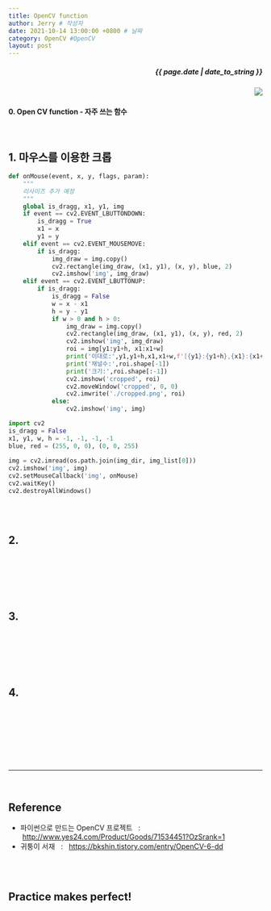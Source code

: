 ```yaml
---
title: OpenCV function
author: Jerry # 작성자 
date: 2021-10-14 13:00:00 +0800 # 날짜
category: OpenCV #OpenCV
layout: post
---
```

<h5><p align="right"> {{ page.date | date_to_string }} </p></h5>
<!-- 코드 상단 :  -->
<a href="https://hits.seeyoufarm.com">
<img align="right" src="https://hits.seeyoufarm.com/api/count/incr/badge.svg?url=https://github.com/Jerrykim91/jerrykim91.github.io"/></a> 

<br>


#### 0. Open CV function - 자주 쓰는 함수 

<br>



## 1. 마우스를 이용한 크롭 



```py
def onMouse(event, x, y, flags, param):
    """
    리사이즈 추가 예정 
    """
    global is_dragg, x1, y1, img
    if event == cv2.EVENT_LBUTTONDOWN:
        is_dragg = True
        x1 = x
        y1 = y
    elif event == cv2.EVENT_MOUSEMOVE:
        if is_dragg:
            img_draw = img.copy()
            cv2.rectangle(img_draw, (x1, y1), (x, y), blue, 2)
            cv2.imshow('img', img_draw)
    elif event == cv2.EVENT_LBUTTONUP:
        if is_dragg:
            is_dragg = False
            w = x - x1
            h = y - y1
            if w > 0 and h > 0:
                img_draw = img.copy()
                cv2.rectangle(img_draw, (x1, y1), (x, y), red, 2)
                cv2.imshow('img', img_draw)
                roi = img[y1:y1+h, x1:x1+w]
                print('이대로:',y1,y1+h,x1,x1+w,f'[{y1}:{y1+h},{x1}:{x1+w}]') #[이:대,로:-]
                print('채널수:',roi.shape[-1])
                print('크기:',roi.shape[:-1])
                cv2.imshow('cropped', roi)
                cv2.moveWindow('cropped', 0, 0)
                cv2.imwrite('./cropped.png', roi)
            else:
                cv2.imshow('img', img)

import cv2
is_dragg = False
x1, y1, w, h = -1, -1, -1, -1
blue, red = (255, 0, 0), (0, 0, 255)
                
img = cv2.imread(os.path.join(img_dir, img_list[0]))
cv2.imshow('img', img)
cv2.setMouseCallback('img', onMouse)
cv2.waitKey()
cv2.destroyAllWindows()
```

<br><br>




## 2.

<br>

```py

```

<br><br>



## 3.

<br>

```py

```

<br><br>



## 4.

<br>

```py

```

<br><br>





<br>

---

<br>

## Reference <br>

- 파이썬으로 만드는 OpenCV 프로젝트 &nbsp; : &nbsp;<http://www.yes24.com/Product/Goods/71534451?OzSrank=1> <br>
- 귀퉁이 서재 &nbsp; : &nbsp; <https://bkshin.tistory.com/entry/OpenCV-6-dd><br>
<br>
<br>

## Practice makes perfect! <br>

<!-- - [내용](주소) -->


<!-- 코드 하단 -->
<br>
<script src="https://utteranc.es/client.js"
    repo="Jerrykim91/jerrykim91.github.io"
    issue-term="title"
    label="😎"
    theme="github-light"
    crossorigin="anonymous"
    async>
</script>
<br>